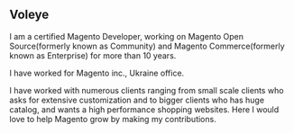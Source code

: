 ## Voleye


I am a certified Magento Developer, working on Magento Open Source(formerly known as Community) and Magento Commerce(formerly known as Enterprise) for more than 10 years. 

I have worked for Magento inc., Ukraine office. 

I have worked with numerous clients ranging from small scale clients who asks for extensive customization and to bigger clients who has huge catalog, and wants a high performance shopping websites. 
Here I would love to help Magento grow by making my contributions.

